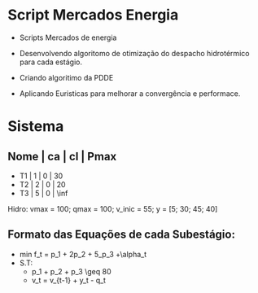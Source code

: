 # Script Mercados Energia
- Scripts Mercados de energia

- Desenvolvendo algoritomo de otimização do despacho hidrotérmico para cada estágio.

- Criando algoritimo da PDDE

- Aplicando Euristicas para melhorar a convergência e performace.

# Sistema

 Nome | ca | cl | Pmax
---------------------
- T1  |  1 | 0  |  30    
- T2  |  2 | 0  |  20    
- T3  |  5 | 0  |  \inf  
 
 Hidro: vmax = 100; qmax = 100; v_inic = 55; y = [5; 30; 45; 40] 

## Formato das Equações de cada Subestágio:

- min f_t = p_1 + 2p_2 + 5_p_3 +\alpha_t
- S.T:
    - p_1 + p_2 + p_3 \geq 80
    - v_t = v_{t-1} + y_t - q_t 
